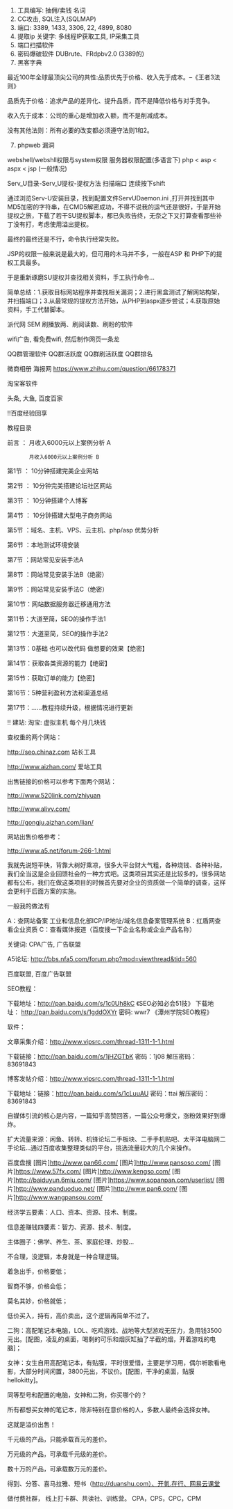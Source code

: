 1. 工具编写: 抽佣/卖钱
名词
0. CC攻击, SQL注入(SQLMAP)
1. 端口: 
3389, 1433, 3306, 22, 4899, 8080
2. 提取ip 关键字: 多线程IP获取工具, IP采集工具
3. 端口扫描软件
4. 密码爆破软件
DUBrute、FRdpbv2.0 (3389的)
5. 黑客字典

最近100年全球最顶尖公司的共性:品质优先于价格、收入先于成本。–《王者3法则》

品质先于价格：追求产品的差异化、提升品质，而不是降低价格与对手竞争。

收入先于成本：公司的重心是增加收入额，而不是削减成本。

没有其他法则：所有必要的改变都必须遵守法则1和2。


7. phpweb 漏洞

webshell/webshll权限与system权限
服务器权限配置(多语言下) php < asp < aspx < jsp (一般情况)

Serv_U目录-Serv_U提权-提权方法
扫描端口
连续按下shift

通过浏览Serv-U安装目录，找到配置文件ServUDaemon.ini ,打开并找到其中MD5加密的字符串，在CMD5解密成功，不得不说我的运气还是很好，于是开始提权之旅，下载了若干SU提权脚本，都已失败告终，无奈之下又打算查看那些补丁没有打，考虑使用溢出提权。

最终的最终还是不行，命令执行经常失败。

JSP的权限一般来说是最大的，但可用的木马并不多，一般在ASP 和 PHP下的提权工具最多。

于是重新琢磨SU提权并查找相关资料，手工执行命令…


简单总结：1.获取目标网站程序并查找相关漏洞；2.进行黑盒测试了解网站构架，并扫描端口；3.从最常规的提权方法开始，从PHP到aspx逐步尝试；4.获取原始资料，手工代替脚本。



派代网
SEM 
刷播放两、刷阅读数、刷粉的软件

wifi广告, 看免费wifi, 然后制作网页一条龙

QQ群管理软件
QQ群活跃度
QQ群刷活跃度
QQ群排名

微商相册
海报网
https://www.zhihu.com/question/66178371

淘宝客软件

头条, 大鱼, 百度百家

!!百度经验回享


教程目录

前言 ： 月收入6000元以上案例分析 A

           月收入6000元以上案例分析 B

第1节 ： 10分钟搭建完美企业网站

第2节 ： 10分钟完美搭建论坛社区网站

第3节 ： 10分钟搭建个人博客

第4节 ： 10分钟搭建大型电子商务网站

第5节 ：域名、主机、VPS、云主机、php/asp 优势分析

第6节 ：本地测试环境安装

第7节 ：网站常见安装手法A

第8节 ：网站常见安装手法B（绝密）

第9节 ：网站常见安装手法C（绝密）

第10节：网站数据服务器迁移通用方法

第11节：大道至简，SEO的操作手法1

第12节：大道至简，SEO的操作手法2

第13节：0基础 也可以改代码 做想要的效果【绝密】

第14节：获取各类资源的能力【绝密】

第15节：获取订单的能力【绝密】

第16节：5种营利盈利方法和渠道总结

第17节：……教程持续升级，根据情况进行更新


!! 建站: 淘宝: 虚拟主机 每个月几块钱

查权重的两个网站：

http://seo.chinaz.com 站长工具

http://www.aizhan.com/ 爱站工具

出售链接的价格可以参考下面两个网站：

http://www.520link.com/zhiyuan

http://www.alivv.com/

http://gongju.aizhan.com/lian/

网站出售价格参考：

http://www.a5.net/forum-266-1.html

我就先说短平快，背靠大树好乘凉，很多大平台财大气粗，各种烧钱、各种补贴，我们全当这是企业回馈社会的一种方式吧。这类项目其实还是比较多的，很多网站都有公布，我们在做这类项目的时候首先要对企业的资质做一个简单的调查，这样会更利于后面方案的实施。

一般我的做法有

A：查网站备案 工业和信息化部ICP/IP地址/域名信息备案管理系统
B：红盾网查看企业资质 
C：查看媒体报道（百度搜一下企业名称或企业产品名称）

关键词: CPA广告, 广告联盟

A5论坛: http://bbs.nfa5.com/forum.php?mod=viewthread&tid=560

百度联盟, 百度广告联盟


SEO教程：

下载地址：http://pan.baidu.com/s/1c0Uh8kC   《SEO必知必会51技》
下载地址： http://pan.baidu.com/s/1gddOXYr 密码: wwr7    《潭州学院SEO教程》

软件：

文章采集介绍：http://www.vipsrc.com/thread-1311-1-1.html

下载链接：http://pan.baidu.com/s/1jHZGTbK 密码：1j08    解压密码：83691843

博客发帖介绍：http://www.vipsrc.com/thread-1311-1-1.html

下载地址：链接：http://pan.baidu.com/s/1cLuuAU 密码：ttai    解压密码：83691843



自媒体引流的核心是内容，一篇知乎高赞回答，一篇公众号爆文，涨粉效果好到爆炸。


扩大流量来源：闲鱼、转转、机锋论坛二手板块、二手手机贴吧、太平洋电脑网二手论坛…通过百度收集整理类似的平台，挑选流量较大的几个来操作。

百度盘搜
[图片]http://www.pan66.com/
[图片]http://www.pansoso.com/
[图片]https://www.57fx.com/
[图片]http://www.kengso.com/
[图片]http://baiduyun.6miu.com/
[图片]https://www.sopanpan.com/userlist/
[图片]http://www.panduoduo.net/
[图片]http://www.pan6.com/
[图片]http://www.wangpansou.com/


经济学五要素：人口、资本、资源、技术、制度。


信息差赚钱四要素：智力、资源、技术、制度。

主体圈子：佛学、养生、茶、家庭伦理、炒股…

不合理，没逻辑，本身就是一种合理逻辑。

着急出手，价格要低；

智商不够，价格会低；

莫名其妙，价格就低；

低价买入，持有，高价卖出，这个逻辑再简单不过了。

二狗：高配笔记本电脑，LOL、吃鸡游戏、战地等大型游戏无压力，急用钱3500元出。[配图，凌乱的桌面，喝剩的可乐和烟灰缸抽了半截的烟，开着游戏的电脑]；

女神：女生自用高配笔记本，有贴膜，平时很爱惜，主要是学习用，偶尔听歌看电影，大部分时间闲置，3800元出，不议价。[配图，干净的桌面，贴膜hellokitty]。

同等型号和配置的电脑，女神和二狗，你买哪个的？

所有都想买女神的笔记本，除非特别在意价格的人，多数人最终会选择女神。

这就是溢价出售！

千元级的产品，只能承载百元的差价。

万元级的产品，可承载千元级的差价。

数十万的产品，可承载数万元的差价。




得到、分答、喜马拉雅、短书（http://duanshu.com）、开氪.在行、网易云课堂


做付费社群， 线上打卡群、共读社、训练营。
CPA，CPS，CPC，CPM